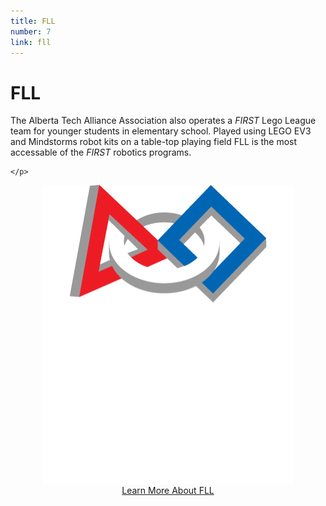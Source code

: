 ```yaml
---
title: FLL
number: 7
link: fll
---
```

<div class="col-md-8">
    <h1>FLL</h1>
	<p>The Alberta Tech Alliance Association also operates a <i>FIRST</i> Lego League team for younger students in elementary school. Played using LEGO EV3 and Mindstorms robot kits on a table-top playing field FLL is the most accessable of the <i>FIRST</i> robotics programs.

    </p>
</div>
<div class="col-md-4" style="justify-content: center; display: flex; align-items: center;">
    <img class="img-fluid" style="width: 80%" src="/resources/img/fll.png">
</div>
<div style="text-align: center; margin-top: 1px" class="col-12">
    <a class="fllButton" href="https://www.firstinspires.org/robotics/fll">Learn More About FLL</a>
</div>
